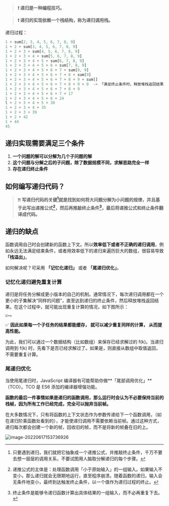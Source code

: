 

> **:heavy_exclamation_mark: 递归是一种编程技巧。**



> **:heavy_exclamation_mark: 递归的实现依赖一个栈结构，称为递归调用栈。**



递归过程：

~~~js
1 + sum[2, 3, 4, 5, 6, 7, 8, 9]
1 + 2 + sum[3, 4, 5, 6, 7, 8, 9]
1 + 2 + 3 + sum[4, 5, 6, 7, 8, 9]
1 + 2 + 3 + 4 + sum[5, 6, 7, 8, 9]
1 + 2 + 3 + 4 + 5 + sum[6, 7, 8, 9]
1 + 2 + 3 + 4 + 5 + 6 + sum[7, 8, 9]
1 + 2 + 3 + 4 + 5 + 6 + 7 + sum[8, 9]
1 + 2 + 3 + 4 + 5 + 6 + 7 + 8 + sum[9]
1 + 2 + 3 + 4 + 5 + 6 + 7 + 8 + 9 + sum[] 
1 + 2 + 3 + 4 + 5 + 6 + 7 + 8 + 9 + 0  -> 「满足终止条件时，释放堆栈返回结果」
1 + 2 + 3 + 4 + 5 + 6 + 7 + 8 + 9 
1 + 2 + 3 + 4 + 5 + 6 + 7 + 17 
1 + 2 + 3 + 4 + 5 + 6 + 24 
l + 2 + 3 + 4 + 5 + 30 
1 + 2 + 3 + 4 + 35 
1 + 2 + 3 + 39 
1 + 2 + 42 
1 + 44 
45
~~~



## 递归实现需要满足三个条件



1. **一个问题的解可以分解为几个子问题的解**
2. **这个问题与分解之后的子问题，除了数据规模不同，求解思路完全一样**
3. **存在递归终止条件**



## **如何编写递归代码？**

> :heavy_exclamation_mark::heavy_exclamation_mark:  **写递归代码的关键[^1]就是找到如何将大问题分解为小问题的规律，并且基于此写出递推公式[^2]，然后再推敲终止条件[^3]，最后将递推公式和终止条件翻译成代码。**





## 递归的缺点

函数调用自己时会创建新的函数上下文。所以**效率低下或者不正确的递归调用**，例如永远无法满足结束条件，或者用效率低下的递归来遍历巨大的数组，很容易导致 **「栈溢出」**。

如何解决呢？可采用 **「记忆化递归」** 或者 **「尾递归优化」**。



### 记忆化递归避免重复计算

递归是将任务分解成更小版本的自己的机制。通常情况下，每次递归调用都在一个更小的子集解决“同样的问题”，直至达到递归的终止条件，然后释放堆栈返回结果。在这个过程中，就可能出现重复计算的情况，如下图所示：

<img src="https://static001.geekbang.org/resource/image/e7/bf/e7e778994e90265344f6ac9da39e01bf.jpg" alt="img" style="zoom:50%;" />



:white_check_mark: **因此如果每一个子任务的结果都能缓存， 就可以减少重复同样的计算， 从而提高性能。**



为此，我们可以通过一个数据结构（比如数组）来保存已经求解过的 f(k)。当递归调用到 f(k) 时，先看下是否已经求解过了。如果是，则直接从数组中取值返回，不需要重复计算。





### 尾递归优化

当使用尾递归时，JavaScript 编译器有可能帮助你做**「尾部调用优化」**（TCO）。TCO 是 ES6 添加的编译器增强功能。

**函数的最后一件事情如果是递归的函数调用，那么运行时会认为不必要保持当前的栈帧，因为所有工作已经完成，完全可以抛弃当前帧。**

在大多数情况下，只有将函数的上下文状态作为参数传递给下一个函数调用，（如在递归阶乘函数处看到的），才能使递归调用不需要依赖当前帧。通过这种方式，递归每次都会创建一个新的帧，回收旧的帧，而不是将新的帧叠在旧的上。



![image-20220617153736926](C:\Users\64554\AppData\Roaming\Typora\typora-user-images\image-20220617153736926.png)













[^1]: 只要遇到递归，我们就把它抽象成一个递推公式，并推敲终止条件，千万不要去想一层层的调用关系，不要试图用人脑取分解递归的每个步骤。

[^2]: 递推公式的主体是：处理函数调用「小于原始输入」的一组输入。如果输入不变小，那么递归就会无限期地运行，直至程序崩溃。随着函数的递归，输入会无条件地变小，最终到达触发终止条件，以一个值作为递归过程的终止。
[^3]: 终止条件是能够令递归函数计算出具体结果的一组输入，而不必再重复下去。
[^4]: 调试递归的方式：打印输入递归值或结合条件断点调试。

